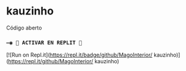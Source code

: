 # kauzinho
Código aberto
### `—◉ 🌌 ACTIVAR EN REPLIT 🌌`

[![Run on Repl.it](https://repl.it/badge/github/MagoInterior/ kauzinho)](https://repl.it/github/MagoInterior/ kauzinho) 
